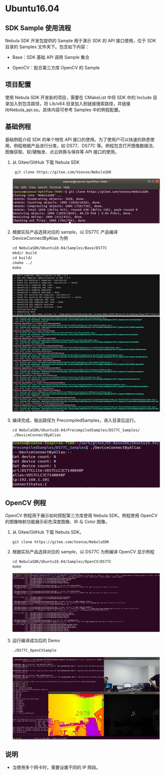 # Ubuntu16.04

## SDK Sample 使用流程

Nebula SDK 开发包提供的 Sample 用于演示 SDK 的 API 接口使用，位于 SDK 目录的 Samples 文件夹下。包含如下内容：

- Base：SDK 基础 API 调用 Sample 集合

- OpenCV：配合第三方库 OpenCV 的 Sample

## 项目配置

使用 Nebula SDK 开发新的项目，需要在 CMakeList 中将 SDK 中的 Include 目录加入到包含路径，将 Lib/x64 目录加入到链接搜索路径，并链接 libNebula_api.so。具体内容可参考 Samples 中的例程配置。

## 基础例程

基础例程介绍 SDK 的单个特性 API 接口的使用。为了使用户可以快速的熟悉使用，例程根据产品进行分类，如 DS77、DS77C 等。例程包含打开图像数据流、图像获取、软/硬触发、点云转换与保存等 API 接口的使用。

1. 从 Gitee/GitHub 下载 Nebula SDK

   ```consle
    git clone https://gitee.com/Vzense/NebulaSDK
   ```

   ![DownloadNebulaSDK](pic/Linux/DownloadNebulaSDK.png)

2. 根据实际产品选择对应的 sample，以 DS77C 产品编译 DeviceConnectByAlias 为例

   ```consle
   cd NebulaSDK/Ubuntu18.04/Samples/Base/DS77C
   mkdir build
   cd build/
   cmake ../
   make
   ```

   ![Compilation](pic/Linux/Compilation1.png)
   ![Compilation](pic/Linux/Compilation2.png)

3. 编译完成，输出路径为 PrecompiledSamples，进入目录后运行。

   ```consle
   cd NebulaSDK/Ubuntu18.04/PrecompiledSamples/DS77C_Samples/
   ./DeviceConnectByAlias
   ```

   ![Execution](pic/Linux/Execution.png)

## OpenCV 例程

OpenCV 例程用于展示如何搭配第三方库使用 Nebula SDK。例程使用 OpenCV 的图像映射功能展示彩色深度图像、IR 与 Color 图像。

1. 从 Gitee/GitHub 下载 Nebula SDK。

   ```consle
   git clone https://gitee.com/Vzense/NebulaSDK
   ```

2. 根据实际产品选择对应的 sample，以 DS77C 为例编译 OpenCV 显示例程

   ```consle
   cd NebulaSDK/Ubuntu18.04/Samples/OpenCV/DS77C
   make
   ```

   ![CompilationOpencv](pic/Linux/CompilationOpencv.png)

3. 运行编译成功后的 Demo

   ```consle
   ./DS77C_OpenCVSample
   ```

   ![ExecutionOpencv](pic/Linux/ExecutionOpencv.png)

## 说明

- 当使用多个网卡时，需要设置不同的 IP 网段。
